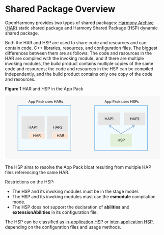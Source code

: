 # Shared Package Overview

OpenHarmony provides two types of shared packages: [Harmony Archive (HAR)](har-package.md) static shared package and Harmony Shared Package (HSP) dynamic shared package.

Both the HAR and HSP are used to share code and resources and can contain code, C++ libraries, resources, and configuration files. The biggest differences between them are as follows: The code and resources in the HAR are compiled with the invoking module, and if there are multiple invoking modules, the build product contains multiple copies of the same code and resources; the code and resources in the HSP can be compiled independently, and the build product contains only one copy of the code and resources.

**Figure 1** HAR and HSP in the App Pack

![in-app-hsp-har](figures/in-app-hsp-har.png)

The HSP aims to resolve the App Pack bloat resulting from multiple HAP files referencing the same HAR.

Restrictions on the HSP:
- The HSP and its invoking modules must be in the stage model.
- The HSP and its invoking modules must use the **esmodule** compilation mode.
- The HSP does not support the declaration of **abilities** and **extensionAbilities** in its configuration file.

The HSP can be classified as [in-application HSP](in-app-hsp.md) or [inter-application HSP](cross-app-hsp.md), depending on the configuration files and usage methods.
